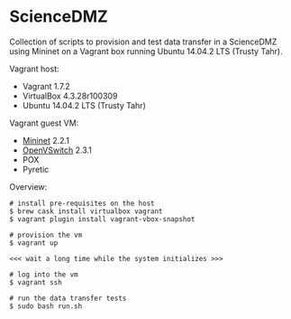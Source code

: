 # ScienceDMZ

Collection of scripts to provision and test data transfer in a ScienceDMZ using Mininet on a Vagrant box running Ubuntu 14.04.2 LTS (Trusty Tahr).

Vagrant host:
- Vagrant 1.7.2
- VirtualBox 4.3.28r100309
- Ubuntu 14.04.2 LTS (Trusty Tahr)

Vagrant guest VM:
- <a href="http://mininet.org/">Mininet</a> 2.2.1
- <a href="http://openvswitch.org/">OpenVSwitch</a> 2.3.1
- POX
- Pyretic

Overview:
```
# install pre-requisites on the host
$ brew cask install virtualbox vagrant
$ vagrant plugin install vagrant-vbox-snapshot

# provision the vm
$ vagrant up

<<< wait a long time while the system initializes >>>

# log into the vm
$ vagrant ssh 

# run the data transfer tests
$ sudo bash run.sh
```
